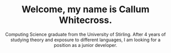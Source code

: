 <h1 align="center">  
  Welcome, my name is Callum Whitecross.
</h1>

<p align="center">
   Computing Science graduate from the University of Stirling. After 4 years of studying theory and 
    exposure to different languages, I am looking for a position as a junior developer.
</p>
